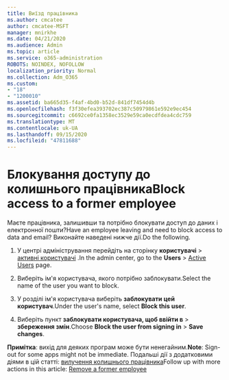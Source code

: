 ```yaml
---
title: Виїзд працівника
ms.author: cmcatee
author: cmcatee-MSFT
manager: mnirkhe
ms.date: 04/21/2020
ms.audience: Admin
ms.topic: article
ms.service: o365-administration
ROBOTS: NOINDEX, NOFOLLOW
localization_priority: Normal
ms.collection: Adm_O365
ms.custom:
- "18"
- "1200010"
ms.assetid: ba665d35-f4af-4bd0-b52d-841df7454d4b
ms.openlocfilehash: f3f30efea393702ec387c50979861e592e9ec454
ms.sourcegitcommit: c6692ce0fa1358ec3529e59ca0ecdfdea4cdc759
ms.translationtype: MT
ms.contentlocale: uk-UA
ms.lasthandoff: 09/15/2020
ms.locfileid: "47811688"
---
```

# <a name="block-access-to-a-former-employee"></a><span data-ttu-id="9d60e-102">Блокування доступу до колишнього працівника</span><span class="sxs-lookup"><span data-stu-id="9d60e-102">Block access to a former employee</span></span>

<span data-ttu-id="9d60e-103">Маєте працівника, залишивши та потрібно блокувати доступ до даних і електронної пошти?</span><span class="sxs-lookup"><span data-stu-id="9d60e-103">Have an employee leaving and need to block access to data and email?</span></span> <span data-ttu-id="9d60e-104">Виконайте наведені нижче дії.</span><span class="sxs-lookup"><span data-stu-id="9d60e-104">Do the following.</span></span>
  
1. <span data-ttu-id="9d60e-105">У центрі адміністрування перейдіть на сторінку **користувачі** \> [активні користувачі](https://go.microsoft.com/fwlink/p/?linkid=834822) .</span><span class="sxs-lookup"><span data-stu-id="9d60e-105">In the admin center, go to the **Users** \> [Active Users](https://go.microsoft.com/fwlink/p/?linkid=834822) page.</span></span>

2. <span data-ttu-id="9d60e-106">Виберіть ім'я користувача, якого потрібно заблокувати.</span><span class="sxs-lookup"><span data-stu-id="9d60e-106">Select the name of the user you want to block.</span></span>

3. <span data-ttu-id="9d60e-107">У розділі ім'я користувача виберіть **заблокувати цей користувач**.</span><span class="sxs-lookup"><span data-stu-id="9d60e-107">Under the user's name, select **Block this user**.</span></span>

4. <span data-ttu-id="9d60e-108">Виберіть пункт **заблокувати користувача, щоб ввійти в** \> **збереження змін**.</span><span class="sxs-lookup"><span data-stu-id="9d60e-108">Choose **Block the user from signing in** \> **Save changes**.</span></span>

<span data-ttu-id="9d60e-109">**Примітка**: вихід для деяких програм може бути ненегайним.</span><span class="sxs-lookup"><span data-stu-id="9d60e-109">**Note**: Sign-out for some apps might not be immediate.</span></span> <span data-ttu-id="9d60e-110">Подальші дії з додатковими діями в цій статті: [вилучення колишнього працівника](https://docs.microsoft.com/microsoft-365/admin/add-users/remove-former-employee)</span><span class="sxs-lookup"><span data-stu-id="9d60e-110">Follow up with more actions in this article: [Remove a former employee](https://docs.microsoft.com/microsoft-365/admin/add-users/remove-former-employee)</span></span>